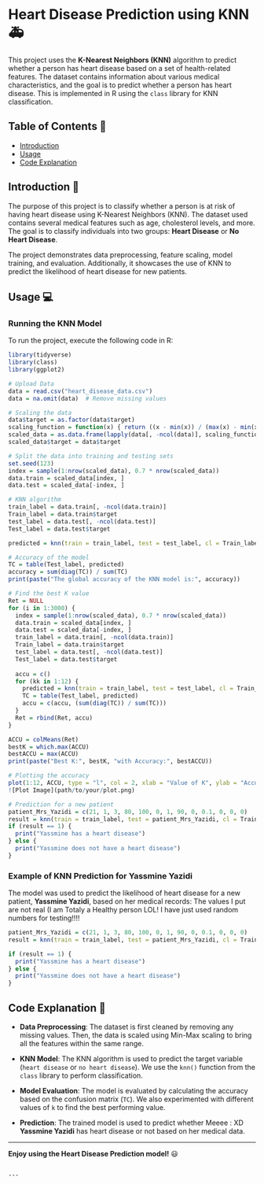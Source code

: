 
# Heart Disease Prediction using KNN 🚑

This project uses the **K-Nearest Neighbors (KNN)** algorithm to predict whether a person has heart disease based on a set of health-related features. The dataset contains information about various medical characteristics, and the goal is to predict whether a person has heart disease. This is implemented in R using the `class` library for KNN classification.

## Table of Contents 📜

- [Introduction](#introduction)
- [Usage](#usage)
- [Code Explanation](#code-explanation)

## Introduction 🌟

The purpose of this project is to classify whether a person is at risk of having heart disease using K-Nearest Neighbors (KNN). The dataset used contains several medical features such as age, cholesterol levels, and more. The goal is to classify individuals into two groups: **Heart Disease** or **No Heart Disease**.

The project demonstrates data preprocessing, feature scaling, model training, and evaluation. Additionally, it showcases the use of KNN to predict the likelihood of heart disease for new patients.


## Usage 💻

### Running the KNN Model

To run the project, execute the following code in R:

```r
library(tidyverse)
library(class)
library(ggplot2)

# Upload Data
data = read.csv("heart_disease_data.csv")
data = na.omit(data)  # Remove missing values

# Scaling the data
data$target = as.factor(data$target)
scaling_function = function(x) { return ((x - min(x)) / (max(x) - min(x))) }
scaled_data = as.data.frame(lapply(data[, -ncol(data)], scaling_function))
scaled_data$target = data$target

# Split the data into training and testing sets
set.seed(123)
index = sample(1:nrow(scaled_data), 0.7 * nrow(scaled_data))
data.train = scaled_data[index, ]
data.test = scaled_data[-index, ]

# KNN algorithm
train_label = data.train[, -ncol(data.train)]
Train_label = data.train$target
test_label = data.test[, -ncol(data.test)]
Test_label = data.test$target

predicted = knn(train = train_label, test = test_label, cl = Train_label, k = 5)

# Accuracy of the model
TC = table(Test_label, predicted)
accuracy = sum(diag(TC)) / sum(TC)
print(paste("The global accuracy of the KNN model is:", accuracy))

# Find the best K value
Ret = NULL
for (i in 1:3000) {
  index = sample(1:nrow(scaled_data), 0.7 * nrow(scaled_data))
  data.train = scaled_data[index, ]
  data.test = scaled_data[-index, ]
  train_label = data.train[, -ncol(data.train)]
  Train_label = data.train$target
  test_label = data.test[, -ncol(data.test)]
  Test_label = data.test$target
  
  accu = c()
  for (kk in 1:12) {
    predicted = knn(train = train_label, test = test_label, cl = Train_label, k = kk)
    TC = table(Test_label, predicted)
    accu = c(accu, (sum(diag(TC)) / sum(TC)))
  }
  Ret = rbind(Ret, accu)
}

ACCU = colMeans(Ret)
bestK = which.max(ACCU)
bestACCU = max(ACCU)
print(paste("Best K:", bestK, "with Accuracy:", bestACCU))

# Plotting the accuracy
plot(1:12, ACCU, type = "l", col = 2, xlab = "Value of K", ylab = "Accuracy")
![Plot Image](path/to/your/plot.png)

# Prediction for a new patient
patient_Mrs_Yazidi = c(21, 1, 3, 80, 100, 0, 1, 90, 0, 0.1, 0, 0, 0)
result = knn(train = train_label, test = patient_Mrs_Yazidi, cl = Train_label, k = 5)
if (result == 1) {
  print("Yassmine has a heart disease")
} else {
  print("Yassmine does not have a heart disease")
}
```

### Example of KNN Prediction for Yassmine Yazidi

The model was used to predict the likelihood of heart disease for a new patient, **Yassmine Yazidi**, based on her medical records:
The values I put are not real (I am Totaly a Healthy person LOL! I have just used random numbers for testing!!!!

```r
patient_Mrs_Yazidi = c(21, 1, 3, 80, 100, 0, 1, 90, 0, 0.1, 0, 0, 0)
result = knn(train = train_label, test = patient_Mrs_Yazidi, cl = Train_label, k = 5)

if (result == 1) {
  print("Yassmine has a heart disease")
} else {
  print("Yassmine does not have a heart disease")
}
```

## Code Explanation 📝

- **Data Preprocessing**: The dataset is first cleaned by removing any missing values. Then, the data is scaled using Min-Max scaling to bring all the features within the same range.
  
- **KNN Model**: The KNN algorithm is used to predict the target variable (`heart disease` or `no heart disease`). We use the `knn()` function from the `class` library to perform classification.

- **Model Evaluation**: The model is evaluated by calculating the accuracy based on the confusion matrix (`TC`). We also experimented with different values of `k` to find the best performing value.

- **Prediction**: The trained model is used to predict whether Meeee : XD **Yassmine Yazidi** has heart disease or not based on her medical data.

---

**Enjoy using the Heart Disease Prediction model!** 😃 
```

---
